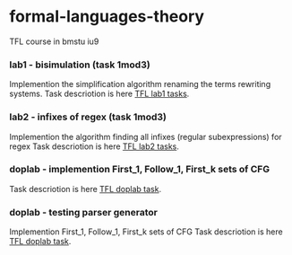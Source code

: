 # formal-languages-theory
TFL course in bmstu iu9

### lab1 - bisimulation (task 1mod3)
Implemention the simplification algorithm renaming the terms rewriting systems.
Task descriotion is here [TFL lab1 tasks](https://github.com/TonitaN/FormalLanguageTheory/blob/main/2022/tasks/lab_tfl_2022_1.pdf).

### lab2 - infixes of regex (task 1mod3)
Implemention the algorithm finding all infixes (regular subexpressions) for regex
Task descriotion is here [TFL lab2 tasks](https://github.com/TonitaN/FormalLanguageTheory/blob/main/2022/tasks/lab_tfl_2022_2.pdf).

### doplab - implemention First_1, Follow_1, First_k sets of CFG
Task descriotion is here [TFL doplab task](https://github.com/TonitaN/FormalLanguageTheory/blob/main/2022/tasks/lab_tfl_2022_4.pdf).

### doplab - testing parser generator
Implemention First_1, Follow_1, First_k sets of CFG
Task descriotion is here [TFL doplab task](https://github.com/TonitaN/FormalLanguageTheory/blob/main/2022/tasks/lab_tfl_2022_4.pdf).